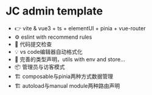 # JC admin template

- 👉 vite & vue3 + ts + elementUI + pinia + vue-router
- ⚙️ eslint with recommend rules
- 🔑 代码提交检查
- 💡 vs code编辑器自动格式化
- 🔌 完善的类型声明，utils with env and store...
- 📦 管理员与访客模式
- 🏗 composable与pinia两种方式数据管理
- 🏗 autoload与manual module两种路由声明
